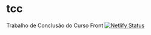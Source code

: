 # tcc
Trabalho de Conclusão do Curso
Front
[![Netlify Status](https://api.netlify.com/api/v1/badges/5568b2ca-9bbe-495c-8085-f2073d4374cf/deploy-status)](https://app.netlify.com/sites/gerenciador-investimento/deploys)
